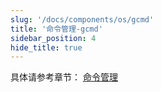 ```yaml
---
slug: '/docs/components/os/gcmd'
title: '命令管理-gcmd'
sidebar_position: 4
hide_title: true
---
```


具体请参考章节： [命令管理](../../核心组件/命令管理/命令管理.md)